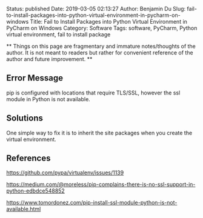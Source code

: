 Status: published
Date: 2019-03-05 02:13:27
Author: Benjamin Du
Slug: fail-to-install-packages-into-python-virtual-environment-in-pycharm-on-windows
Title: Fail to Install Packages into Python Virtual Environment in PyCharm on Windows
Category: Software
Tags: software, PyCharm, Python virtual environment, fail to install package

**
Things on this page are fragmentary and immature notes/thoughts of the author.
It is not meant to readers but rather for convenient reference of the author and future improvement.
**


## Error Message

pip is configured with locations that require TLS/SSL, however the ssl module in Python is not available.


## Solutions

One simple way to fix it is to inherit the site packages when you create the virtual environment.

## References

https://github.com/pypa/virtualenv/issues/1139

https://medium.com/@moreless/pip-complains-there-is-no-ssl-support-in-python-edbdce548852

https://www.tomordonez.com/pip-install-ssl-module-python-is-not-available.html
